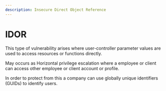 ```yaml
---
description: Insecure Direct Object Reference
---
```


# IDOR

This type of vulnerability arises where user-controller parameter values are used to access resources or functions directly.

May occurs as Horizontal privilege escalation where a employee or client can access other employee or client account or profile.

In order to protect from this a company can use globally unique identifiers (GUIDs) to identify users.
